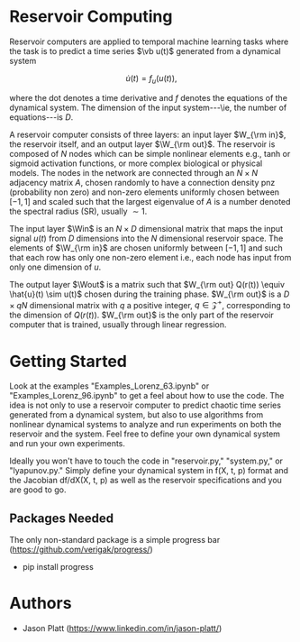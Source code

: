 # Reservoir Computing
Reservoir computers are applied to temporal machine learning tasks where the task is to predict a time series $`\vb u(t)`$ generated from a dynamical system 
```math
    \dot{u}(t) = f_u(u(t)),
```
where the dot denotes a time derivative and $`f`$ denotes the equations of the dynamical system.  The dimension of the input system---\ie, the number of equations---is $D$.

A reservoir computer consists of three layers: an input layer $`W_{\rm in}`$, the reservoir itself, and an output layer $`\W_{\rm out}`$.  The reservoir is composed of $`N`$ nodes which can be simple nonlinear elements e.g., tanh or sigmoid activation functions, or more complex biological or physical models.  The nodes in the network are connected through an $`N \times N`$ adjacency matrix $`A`$, chosen randomly to have a connection density pnz (probability non zero) and non-zero elements uniformly chosen between $`[-1, 1]`$ and scaled such that the largest eigenvalue of $`A`$ is a number denoted the spectral radius (SR), usually $`\sim 1`$.

The input layer $\Win$ is an $`N \times D`$ dimensional matrix that maps the input signal $`u(t)`$ from $D$ dimensions into the $N$ dimensional reservoir space.  The elements of $`\W_{\rm in}`$ are chosen uniformly between $`[-1, 1]`$ and such that each row has only one non-zero element i.e., each node has input from only one dimension of $`u`$.

The output layer $\Wout$ is a matrix such that $`W_{\rm out} Q(r(t)) \equiv \hat{u}(t) \sim u(t)`$ chosen during the training phase. $`W_{\rm out}`$ is a $`D \times q N`$ dimensional matrix with $`q`$ a positive integer, $`q \in \mathcal Z^+`$, corresponding to the dimension of $`Q(r(t))`$.  $`W_{\rm out}`$ is the only part of the reservoir computer that is trained, usually through linear regression.

# Getting Started

Look at the examples "Examples_Lorenz_63.ipynb" or "Examples_Lorenz_96.ipynb" to get a feel about how to use the code.  The idea is not only to use a reservoir computer to predict chaotic time series generated from a dynamical system, but also to use algorithms from nonlinear dynamical systems to analyze and run experiments on both the reservoir and the system.  Feel free to define your own dynamical system and run your own experiments.

Ideally you won't have to touch the code in "reservoir.py," "system.py," or "lyapunov.py."  Simply define your dynamical system in f(X, t, p) format and the Jacobian df/dX(X, t, p) as well as the reservoir specifications and you are good to go.

## Packages Needed
The only non-standard package is a simple progress bar (https://github.com/verigak/progress/)

- pip install progress

# Authors
- Jason Platt (https://www.linkedin.com/in/jason-platt/)

